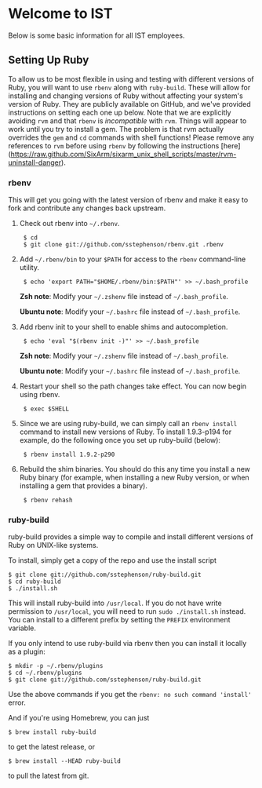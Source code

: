Welcome to IST
================

Below is some basic information for all IST employees.

Setting Up Ruby
-----------------
To allow us to be most flexible in using and testing with different versions of Ruby, you will want to use `rbenv`
along with `ruby-build`. These will allow for installing and changing versions of Ruby without affecting your system's
version of Ruby. They are publicly available on GitHub, and we've provided instructions on setting each one up below.
Note that we are explicitly avoiding `rvm` and that `rbenv` is _incompatible_ with `rvm`. Things will appear to work until 
you try to install a gem. The problem is that rvm actually overrides the `gem` and `cd` commands with shell functions!
Please remove any references to `rvm` before using `rbenv` by following the instructions [here]
(https://raw.github.com/SixArm/sixarm_unix_shell_scripts/master/rvm-uninstall-danger).

### rbenv

This will get you going with the latest version of rbenv and make it
easy to fork and contribute any changes back upstream.

1. Check out rbenv into `~/.rbenv`.

        $ cd
        $ git clone git://github.com/sstephenson/rbenv.git .rbenv

2. Add `~/.rbenv/bin` to your `$PATH` for access to the `rbenv`
   command-line utility.

        $ echo 'export PATH="$HOME/.rbenv/bin:$PATH"' >> ~/.bash_profile

    **Zsh note**: Modify your `~/.zshenv` file instead of `~/.bash_profile`.
    
    **Ubuntu note**: Modify your `~/.bashrc` file instead of `~/.bash_profile`.

3. Add rbenv init to your shell to enable shims and autocompletion.

        $ echo 'eval "$(rbenv init -)"' >> ~/.bash_profile

    **Zsh note**: Modify your `~/.zshenv` file instead of `~/.bash_profile`.
    
    **Ubuntu note**: Modify your `~/.bashrc` file instead of `~/.bash_profile`.

4. Restart your shell so the path changes take effect. You can now
   begin using rbenv.

        $ exec $SHELL

5. Since we are using ruby-build, we can simply call an `rbenv install` command
to install new versions of Ruby. To install 1.9.3-p194 for example, do the following
once you set up ruby-build (below):

        $ rbenv install 1.9.2-p290

6. Rebuild the shim binaries. You should do this any time you install
   a new Ruby binary (for example, when installing a new Ruby version,
   or when installing a gem that provides a binary).

        $ rbenv rehash

### ruby-build

ruby-build provides a simple way to compile and install different
versions of Ruby on UNIX-like systems.

To install, simply get a copy of the repo and use the install script

    $ git clone git://github.com/sstephenson/ruby-build.git
    $ cd ruby-build
    $ ./install.sh

This will install ruby-build into `/usr/local`. If you do not have
write permission to `/usr/local`, you will need to run `sudo
./install.sh` instead. You can install to a different prefix by
setting the `PREFIX` environment variable.

If you only intend to use ruby-build via rbenv then you can
install it locally as a plugin:

    $ mkdir -p ~/.rbenv/plugins
    $ cd ~/.rbenv/plugins
    $ git clone git://github.com/sstephenson/ruby-build.git

Use the above commands if you get the `rbenv: no such command 'install'` error.

And if you're using Homebrew, you can just

    $ brew install ruby-build

to get the latest release, or

    $ brew install --HEAD ruby-build

to pull the latest from git.